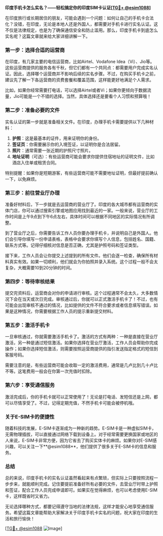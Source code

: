 **印度手机卡怎么实名？——轻松搞定你的印度SIM卡认证[[TG💪+ @esim1088](https://t.me/s/esim1088)]**

在印度旅行或长期居住的朋友，可能会遇到一个问题：如何让自己的手机卡合法化？没错，在印度，无论是本地人还是外国人，都需要对手机卡进行实名认证。这不仅是法律规定，也是为了确保通信安全和防止滥用。那么，印度手机卡到底怎么实名呢？这篇文章就来给大家详细讲解一下。

### **第一步：选择合适的运营商**
在印度，有几家主要的电信运营商，比如Airtel、Vodafone Idea（Vi）、Jio等。这些运营商提供的服务各有千秋，但它们都有一个共同点：都需要用户完成实名认证。因此，选择哪个运营商并不影响后续的实名步骤。不过，在购买手机卡之前，建议先了解一下各运营商的资费套餐和覆盖范围，这样能更好地满足个人需求。

比如，如果你经常需要打电话，可以选择Airtel或者Vi；如果你更倾向于数据流量，Jio可能是一个不错的选择。当然，具体选择还是要看个人习惯和预算哦！

### **第二步：准备必要的文件**
实名认证的第一步就是准备相关文件。在印度，办理手机卡需要提供以下几种材料：

1. **护照**：这是最基本的证件，用来证明你的身份。
2. **签证页**：你需要展示你的入境签证，以证明你是合法居留。
3. **照片**：通常需要一张近期的护照尺寸照片。
4. **地址证明**（可选）：有些运营商可能会要求你提供住宿地址的证明文件，比如酒店入住单或租赁合同。

特别提醒：如果你是短期游客，有些运营商可能不需要地址证明，但最好提前确认一下，以免麻烦。

### **第三步：前往营业厅办理**
准备好材料后，下一步就是去运营商的营业厅了。印度的各大城市都有运营商的实体门店，你可以通过搜索引擎或地图应用找到最近的一家。一般来说，营业厅的工作时间是上午9点到下午6点左右，具体时间可以根据不同地区的实际情况有所调整。

到了营业厅之后，你需要告诉工作人员你要办理手机卡，并说明自己是外国人。他们会引导你填写一份申请表格，表格中会要求你填写个人信息，包括姓名、国籍、联系方式等。记得仔细核对信息是否正确，尤其是护照号码和签证类型。

接下来，工作人员会让你提交上述提到的所有文件。他们会逐一检查，确保所有材料真实有效。如果一切顺利，他们就会为你拍照并录入系统。这个过程一般不会太复杂，大概需要10到20分钟的时间。

### **第四步：等待审核结果**
提交完资料后，运营商会对你的申请进行审核。这个过程通常不会太久，大多数情况下会在当天或次日完成。审核通过后，你就可以正式激活手机卡了！不过，也有可能会出现审核不通过的情况，比如提供的文件不符合要求或者信息填写错误。如果是这种情况，你需要根据工作人员的提示重新提交材料。

### **第五步：激活手机卡**
一旦审核通过，你就需要激活手机卡了。激活的方式有两种：一种是直接在营业厅激活，另一种是通过短信激活。如果你选择在营业厅激活，工作人员会帮助你完成操作；如果你选择短信激活，则需要按照运营商提供的指引发送指定格式的短信到客服号码。

需要注意的是，有些运营商可能会收取一定的激活费用，通常是几卢比到几十卢比不等。这笔费用一般会在你第一次充值时扣除。

### **第六步：享受通信服务**
激活完成后，你的手机卡就可以正常使用了！无论是打电话、发短信还是上网，都可以尽情享受了。不过，记得定期充值，不然手机卡可能会被停机哦。

### **关于E-SIM卡的便捷性**
随着科技的发展，E-SIM卡逐渐成为一种新的趋势。E-SIM卡是一种虚拟SIM卡，无需物理插拔，可以直接通过网络下载到设备上。对于经常需要更换国家或地区的人来说，E-SIM卡非常方便，因为它省去了购买实体卡的麻烦。如果你对E-SIM感兴趣，可以关注一下**@esim1088**，他们提供了很多关于E-SIM卡的信息和服务。

### **总结**
总的来说，印度手机卡的实名认证虽然看起来有点繁琐，但实际上只要按照流程一步步来，就能顺利完成。记住要提前准备好所有必要的文件，去营业厅时带上护照和签证，配合工作人员完成申请即可。如果实在觉得麻烦，也可以考虑使用E-SIM卡，这样既省时又省力。

无论选择哪种方式，都要记得遵守当地的法律法规，这样才能安心地享受通信服务。希望这篇文章能帮助大家解决关于印度手机卡实名的问题，祝大家在印度的生活和旅行愉快！

[[TG💪+ @esim1088](https://t.me/s/esim1088) ![Image](https://i.postimg.cc/4NQfJmqS/Snipaste-2025-05-13-00-14-12.png)]